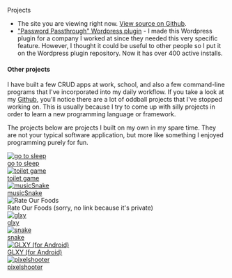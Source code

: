 Projects

*   The site you are viewing right now. [View source on Github](https://github.com/kaeruct/andres.villarreal.co.cr).
*   ["Password Passthrough" Wordpress plugin](https://wordpress.org/plugins/password-passthrough) - I made this Wordpress plugin for a company I worked at since they needed this very specific feature. However, I thought it could be useful to other people so I put it on the Wordpress plugin repository. Now it has over 400 active installs.

#### Other projects

I have built a few CRUD apps at work, school, and also a few command-line programs that I've incorporated into my daily workflow. If you take a look at my [Github](https://github.com/KaeruCT), you'll notice there are a lot of oddball projects that I've stopped working on. This is usually because I try to come up with silly projects in order to learn a new programming language or framework.

The projects below are projects I built on my own in my spare time. They are not your typical software application, but more like something I enjoyed programming purely for fun.

<a class="thumbnail" href="https://kaeruct.github.io/go-to-sleep/">
    <img src="img/gotosleep.png" alt="go to sleep">
    <div>go to sleep</div>
</a>
<a class="thumbnail" href="https://kaeruct.github.io/tt/">
    <img src="img/toiletgame.png" alt="toilet game">
    <div>toilet game</div>
</a>
<a class="thumbnail" href="https://kaeruct.github.io/musicSnake/">
    <img src="img/musicSnake.png" alt="musicSnake">
    <div>musicSnake</div>
</a>
<div class="thumbnail">
    <img src="img/rate-our-foods.png" alt="Rate Our Foods">
    <div>Rate Our Foods (sorry, no link because it's private)</div>
</div>
<a class="thumbnail" href="/showcase/glxy">
    <img src="img/glxy.png" alt="glxy">
    <div>glxy</div>
</a>
<a class="thumbnail" href="/showcase/snake">
    <img src="img/snake.png" alt="snake">
    <div>snake</div>
</a>
<a class="thumbnail" href="https://github.com/KaeruCT/GLXY#glxy">
    <img src="img/glxy-android.png" alt="GLXY (for Android)">
    <div>GLXY (for Android)</div>
</a>
<a class="thumbnail" href="/showcase/pixelshooter">
    <img src="img/pixelshooter.png" alt="pixelshooter">
    <div>pixelshooter</div>
</a>

<div class="clear"></div>